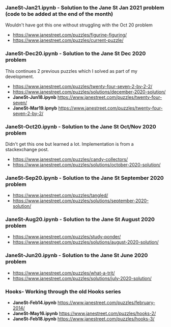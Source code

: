 ### JaneSt-Jan21.ipynb - Solution to the Jane St Jan 2021 problem (code to be added at the end of the month)
Wouldn't have got this one without struggling with the Oct 20 problem
* https://www.janestreet.com/puzzles/figurine-figuring/
* https://www.janestreet.com/puzzles/current-puzzle/

### JaneSt-Dec20.ipynb - Solution to the Jane St Dec 2020 problem 
This continues 2 previous puzzles which I solved as part of my development.
* https://www.janestreet.com/puzzles/twenty-four-seven-2-by-2-2/
* https://www.janestreet.com/puzzles/solutions/december-2020-solution/
* **JaneSt-Jun18.ipynb** https://www.janestreet.com/puzzles/twenty-four-seven/
* **JaneSt-Mar19.ipnyb** https://www.janestreet.com/puzzles/twenty-four-seven-2-by-2/

### JaneSt-Oct20.ipynb - Solution to the Jane St Oct/Nov 2020 problem 
Didn't get this one but learned a lot. Implementation is from a stackexchange post. 
* https://www.janestreet.com/puzzles/candy-collectors/
* https://www.janestreet.com/puzzles/solutions/october-2020-solution/

### JaneSt-Sep20.ipynb - Solution to the Jane St September 2020 problem 
* https://www.janestreet.com/puzzles/tangled/
* https://www.janestreet.com/puzzles/solutions/september-2020-solution/

### JaneSt-Aug20.ipynb - Solution to the Jane St August 2020 problem 
* https://www.janestreet.com/puzzles/study-ponder/ 
* https://www.janestreet.com/puzzles/solutions/august-2020-solution/


### JaneSt-Jun20.ipynb - Solution to the Jane St June 2020 problem 
* https://www.janestreet.com/puzzles/what-a-trit/ 
* https://www.janestreet.com/puzzles/solutions/july-2020-solution/



### Hooks- Working through the old Hooks series 
* **JaneSt-Feb14.ipynb** https://www.janestreet.com/puzzles/february-2014/
* **JaneSt-May16.ipynb** https://www.janestreet.com/puzzles/hooks-2/
* **JaneSt-Feb18.ipynb** https://www.janestreet.com/puzzles/hooks-3/
